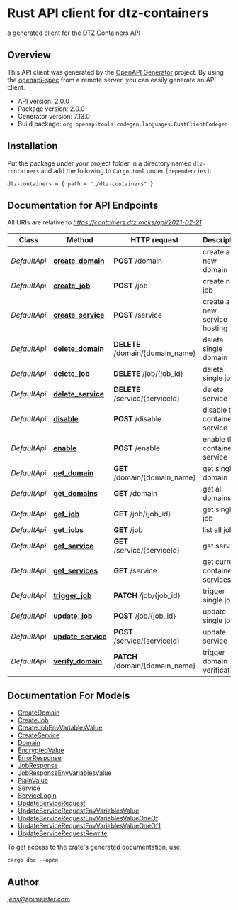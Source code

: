 # Rust API client for dtz-containers

a generated client for the DTZ Containers API


## Overview

This API client was generated by the [OpenAPI Generator](https://openapi-generator.tech) project.  By using the [openapi-spec](https://openapis.org) from a remote server, you can easily generate an API client.

- API version: 2.0.0
- Package version: 2.0.0
- Generator version: 7.13.0
- Build package: `org.openapitools.codegen.languages.RustClientCodegen`

## Installation

Put the package under your project folder in a directory named `dtz-containers` and add the following to `Cargo.toml` under `[dependencies]`:

```
dtz-containers = { path = "./dtz-containers" }
```

## Documentation for API Endpoints

All URIs are relative to *https://containers.dtz.rocks/api/2021-02-21*

Class | Method | HTTP request | Description
------------ | ------------- | ------------- | -------------
*DefaultApi* | [**create_domain**](docs/DefaultApi.md#create_domain) | **POST** /domain | create a new domain
*DefaultApi* | [**create_job**](docs/DefaultApi.md#create_job) | **POST** /job | create new job
*DefaultApi* | [**create_service**](docs/DefaultApi.md#create_service) | **POST** /service | create a new service hosting
*DefaultApi* | [**delete_domain**](docs/DefaultApi.md#delete_domain) | **DELETE** /domain/{domain_name} | delete single domain
*DefaultApi* | [**delete_job**](docs/DefaultApi.md#delete_job) | **DELETE** /job/{job_id} | delete single job
*DefaultApi* | [**delete_service**](docs/DefaultApi.md#delete_service) | **DELETE** /service/{serviceId} | delete service
*DefaultApi* | [**disable**](docs/DefaultApi.md#disable) | **POST** /disable | disable the containers service
*DefaultApi* | [**enable**](docs/DefaultApi.md#enable) | **POST** /enable | enable the containers service
*DefaultApi* | [**get_domain**](docs/DefaultApi.md#get_domain) | **GET** /domain/{domain_name} | get single domain
*DefaultApi* | [**get_domains**](docs/DefaultApi.md#get_domains) | **GET** /domain | get all domains
*DefaultApi* | [**get_job**](docs/DefaultApi.md#get_job) | **GET** /job/{job_id} | get single job
*DefaultApi* | [**get_jobs**](docs/DefaultApi.md#get_jobs) | **GET** /job | list all jobs
*DefaultApi* | [**get_service**](docs/DefaultApi.md#get_service) | **GET** /service/{serviceId} | get service
*DefaultApi* | [**get_services**](docs/DefaultApi.md#get_services) | **GET** /service | get current container services
*DefaultApi* | [**trigger_job**](docs/DefaultApi.md#trigger_job) | **PATCH** /job/{job_id} | trigger single job
*DefaultApi* | [**update_job**](docs/DefaultApi.md#update_job) | **POST** /job/{job_id} | update single job
*DefaultApi* | [**update_service**](docs/DefaultApi.md#update_service) | **POST** /service/{serviceId} | update service
*DefaultApi* | [**verify_domain**](docs/DefaultApi.md#verify_domain) | **PATCH** /domain/{domain_name} | trigger domain verification


## Documentation For Models

 - [CreateDomain](docs/CreateDomain.md)
 - [CreateJob](docs/CreateJob.md)
 - [CreateJobEnvVariablesValue](docs/CreateJobEnvVariablesValue.md)
 - [CreateService](docs/CreateService.md)
 - [Domain](docs/Domain.md)
 - [EncryptedValue](docs/EncryptedValue.md)
 - [ErrorResponse](docs/ErrorResponse.md)
 - [JobResponse](docs/JobResponse.md)
 - [JobResponseEnvVariablesValue](docs/JobResponseEnvVariablesValue.md)
 - [PlainValue](docs/PlainValue.md)
 - [Service](docs/Service.md)
 - [ServiceLogin](docs/ServiceLogin.md)
 - [UpdateServiceRequest](docs/UpdateServiceRequest.md)
 - [UpdateServiceRequestEnvVariablesValue](docs/UpdateServiceRequestEnvVariablesValue.md)
 - [UpdateServiceRequestEnvVariablesValueOneOf](docs/UpdateServiceRequestEnvVariablesValueOneOf.md)
 - [UpdateServiceRequestEnvVariablesValueOneOf1](docs/UpdateServiceRequestEnvVariablesValueOneOf1.md)
 - [UpdateServiceRequestRewrite](docs/UpdateServiceRequestRewrite.md)


To get access to the crate's generated documentation, use:

```
cargo doc --open
```

## Author

jens@apimeister.com

